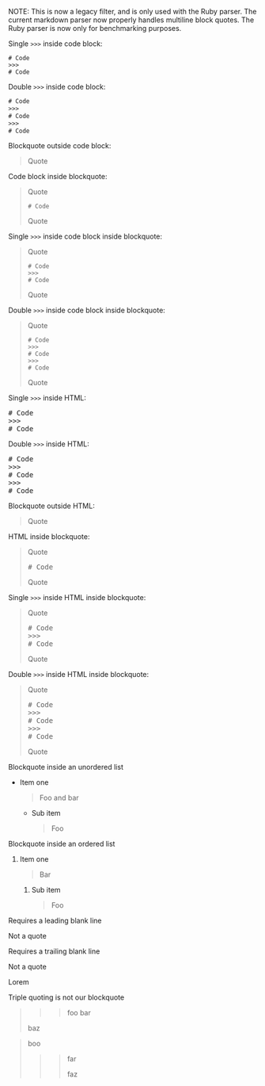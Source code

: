NOTE: This is now a legacy filter, and is only used with the Ruby parser.
The current markdown parser now properly handles multiline block quotes.
The Ruby parser is now only for benchmarking purposes.

Single `>>>` inside code block:

```
# Code
>>>
# Code
```

Double `>>>` inside code block:

```txt
# Code
>>>
# Code
>>>
# Code
```

Blockquote outside code block:


> Quote


Code block inside blockquote:


> Quote
>
> ```
> # Code
> ```
>
> Quote


Single `>>>` inside code block inside blockquote:


> Quote
>
> ```
> # Code
> >>>
> # Code
> ```
>
> Quote


Double `>>>` inside code block inside blockquote:


> Quote
>
> ```
> # Code
> >>>
> # Code
> >>>
> # Code
> ```
>
> Quote


Single `>>>` inside HTML:

<pre>
# Code
>>>
# Code
</pre>

Double `>>>` inside HTML:

<pre>
# Code
>>>
# Code
>>>
# Code
</pre>

Blockquote outside HTML:


> Quote


HTML inside blockquote:


> Quote
>
> <pre>
> # Code
> </pre>
>
> Quote


Single `>>>` inside HTML inside blockquote:


> Quote
>
> <pre>
> # Code
> >>>
> # Code
> </pre>
>
> Quote


Double `>>>` inside HTML inside blockquote:


> Quote
>
> <pre>
> # Code
> >>>
> # Code
> >>>
> # Code
> </pre>
>
> Quote


Blockquote inside an unordered list

- Item one


  > Foo and
  > bar


  - Sub item


    > Foo


Blockquote inside an ordered list

1. Item one


   > Bar


   1. Sub item


      > Foo


Requires a leading blank line
>>>
Not a quote
>>>

Requires a trailing blank line

>>>
Not a quote
>>>
Lorem

Triple quoting is not our blockquote

>>> foo
>>> bar
>>>
> baz

> boo
>>> far
>>>
>>> faz
